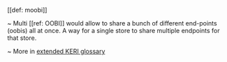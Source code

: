 [[def: moobi]]

~ Multi [[ref: OOBI]] would allow to share a bunch of different end-points (oobis) all at once. A way for a single store to share multiple endpoints for that store. 

~ More in <a href="https://weboftrust.github.io/WOT-terms/docs/glossary/moobi">extended KERI glossary</a>

